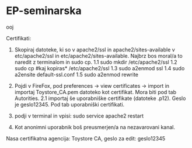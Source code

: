 # EP-seminarska
ooj

Certifikati:
1. Skopiraj datoteke, ki so v apache2/ssl in apache2/sites-available v etc/apache2/ssl in etc/apache2/sites-available. Najbrz bos moral/a to naredit z terminalom in sudo cp.
1.1 sudo mkdir /etc/apache2/ssl
1.2 sudo cp #kaj kopiras* /etc/apache2/ssl
1.3 sudo a2enmod ssl
1.4 sudo a2ensite default-ssl.conf
1.5 sudo a2enmod rewrite

2. Pojdi v FireFox, pod preferences -> view certificates -> import in importaj Toystore_CA.pem datoteko kot certifikat. Mora biti pod tab Autorities.
2.1 importaj še uporabniške certifikate (datoteke .p12). Geslo je geslo12345. Pod tab uporabniški certifikati.
3. podji v terminal in vpisi: sudo service apache2 restart
4. Kot anonimni uporabnik boš preusmerjen/a na nezavarovani kanal. 

Nasa certifikatna agencija: Toystore CA, geslo za edit: geslo12345
